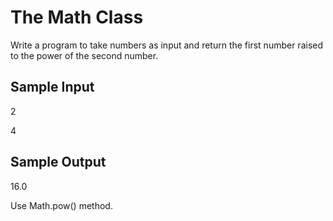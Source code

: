 # The Math Class

Write a program to take numbers as input and return the first number raised to the power of the second number.

## Sample Input

2

4

## Sample Output

16.0

Use Math.pow() method.
